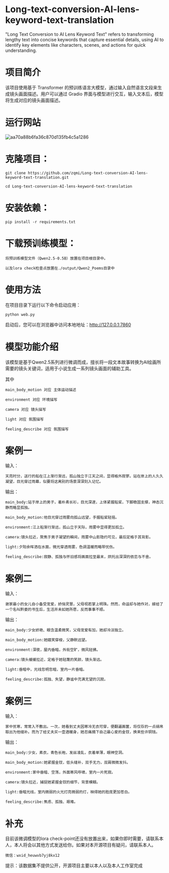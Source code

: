 # Long-text-conversion-AI-lens-keyword-text-translation
"Long Text Conversion to AI Lens Keyword Text" refers to transforming lengthy text into concise keywords that capture essential details, using AI to identify key elements like characters, scenes, and actions for quick understanding.

# 项目简介
该项目使用基于 Transformer 的预训练语言大模型，通过输入自然语言文段来生成镜头画面描述。用户可以通过 Gradio 界面与模型进行交互，输入文本后，模型将生成对应的镜头画面描述。

# 运行网站

![aa70a88b6fa36c870d135fb4c5a1286](https://github.com/user-attachments/assets/9610f403-03b1-41ad-9422-f0b41d57cab9)

# 克隆项目：

    git clone https://github.com/zqmi/Long-text-conversion-AI-lens-keyword-text-translation.git

    cd Long-text-conversion-AI-lens-keyword-text-translation

# 安装依赖：

    pip install -r requirements.txt

# 下载预训练模型：

    将预训练模型文件（Qwen2.5-0.5B）放置在项目根目录中。

    以及lora check检查点放置在./output/Qwen2_Poems目录中

# 使用方法

在项目目录下运行以下命令启动应用：

    python web.py

启动后，您可以在浏览器中访问本地地址：http://127.0.0.1:7860

# 模型功能介绍

该模型是基于Qwen2.5系列进行微调而成，擅长将一段文本故事转换为AI绘画所需要的镜头关键词，适用于小说生成一系列镜头画面的辅助工具。

其中

    main_body_motion 对应 主体运动描述

    environment 对应 环境描写

    camera 对应 镜头描写

    light 对应 氛围描写

    feeling_describe 对应 氛围描写
    
# 案例一
输入：

    天亮时分，送行的船在江上渐行渐远，孤山独立于江天之间，显得格外寂寥。站在岸上的人久久凝望，目光穿过雨幕，似要将这离别的场景深深刻入记忆。
输出：

    main_body:站于岸上的男子，着朴素长衫，目光深邃，上体紧握船桨，下脚稳固支撑，神态沉静而略显孤独。

    main_body_motion:他目光穿过雨雾向孤山远望，手握船桨轻摇。

    environment:江上船渐行渐远，孤山立于天际，雨雾中显得更加孤立。

    camera:镜头拉近，聚焦于男子凝望的瞬间，雨雾中山影隐约可见，最后定格于其背影。

    light:夕阳余晖洒在水面，微光穿透雨雾，色调温暖而略带忧伤。

    feeling_describe:寂静、孤独与怀旧感将画面拉至最末，烘托出深深的依恋与不舍。

# 案例二
输入：

    谢家最小的女儿自小备受宠爱，娇俏灵慧，父母视若掌上明珠。然而，命运却与她作对，嫁给了一个名叫黔娄的书生后，生活并未如她所愿，反而事事不顺。

输出：

    main_body:少女娇艳、眼含温柔微笑，父母宠爱有加，她却冷淡独立。

    main_body_motion:她嬉笑穿梭，父静默远望。

    environment:深夜，屋内昏暗，外街空旷，微风轻拂。

    camera:镜头缓缓拉近，定格于她轻蔑的笑颜，镜头渐远。

    light:昏暗中，光线忽明忽暗，室内一片昏暗。

    feeling_describe:孤独、失望，静谧中充满无望的沉寂。

# 案例三
输入：

    家中贫寒，常常入不敷出。一次，她看到丈夫因寒冷无衣可穿，便翻遍画箧，将仅存的一点绢帛取出为他缝补。而为了给丈夫买一壶酒暖身，她忍痛摘下自己最心爱的金钗，换来些许铜钱。

输出：

    main_body:少女，素衣，青色长袍，发丝凌乱，衣着单薄，眼神空洞。

    main_body_motion:她紧握金钗，低头缝补，双手无力，双肩微微发抖。

    environment:家中昏暗、空荡，外面寒风呼啸，室内一片死寂。

    camera:镜头拉近，捕捉她紧握金钗的细节，背景模糊。

    light:昏暗光线，室内微弱的火光打亮微弱的灯，映得她的脸庞更加苍白。

    feeling_describe:焦虑、孤独、艰难。

# 补充
目前该微调模型的lora check-point还没有放置出来，如果你即时需要，请联系本人，本人将会以其他方式发送给你。如果对本开源项目有疑问，请联系本人。

    微信：wxid_heuwvb7yj8kx12

提示：该数据集不提供公开，开源项目主要以本人以及本人工作室完成
       








